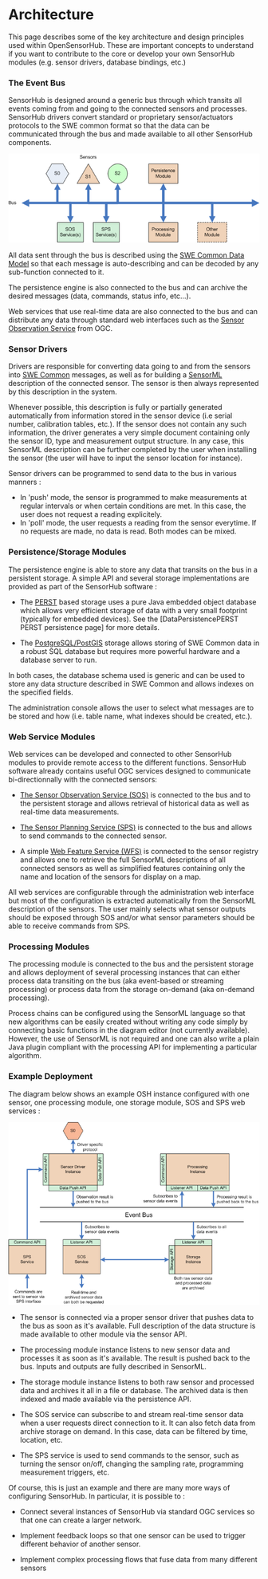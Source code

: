 Architecture
===

This page describes some of the key architecture and design principles used within OpenSensorHub. These are important concepts to understand if you want to contribute to the core or develop your own SensorHub modules (e.g. sensor drivers, database bindings, etc.)


### The Event Bus

SensorHub is designed around a generic bus through which transits all events coming from and going to the connected sensors and processes. SensorHub drivers convert standard or proprietary sensor/actuators protocols to the SWE common format so that the data can be communicated through the bus and made available to all other SensorHub components.

![Event Bus](images/bus.png "Event Bus")

All data sent through the bus is described using the [SWE Common Data Model](http://www.opengeospatial.org/standards/swecommon) so that each message is auto-describing and can be decoded by any sub-function connected to it.

The persistence engine is also connected to the bus and can archive the desired messages (data, commands, status info, etc...).

Web services that use real-time data are also connected to the bus and can distribute any data through standard web interfaces such as the [Sensor Observation Service](http://www.opengeospatial.org/standards/sos) from OGC.


### Sensor Drivers

Drivers are responsible for converting data going to and from the sensors into [SWE Common](http://www.opengeospatial.org/standards/swecommon) messages, as well as for building a [SensorML](http://www.opengeospatial.org/standards/sensorml) description of the connected sensor. The sensor is then always represented by this description in the system.

Whenever possible, this description is fully or partially generated automatically from information stored in the sensor device (i.e serial number, calibration tables, etc.). If the sensor does not contain any such information, the driver generates a very simple document containing only the sensor ID, type and measurement output structure. In any case, this SensorML description can be further completed by the user when installing the sensor (the user will have to input the sensor location for instance).

Sensor drivers can be programmed to send data to the bus in various manners :
  * In 'push' mode, the sensor is programmed to make measurements at regular intervals or when certain conditions are met. In this case, the user does not request a reading explicitely.
  * In 'poll' mode, the user requests a reading from the sensor everytime. If no requests are made, no data is read.
Both modes can be mixed.


### Persistence/Storage Modules

The persistence engine is able to store any data that transits on the bus in a persistent storage. A simple API and several storage implementations are provided as part of the SensorHub software :

  * The [PERST](http://www.mcobject.com/perst) based storage uses a pure Java embedded object database which allows very efficient storage of data with a very small footprint (typically for embedded devices). See the [DataPersistencePERST PERST persistence page] for more details.

  * The [PostgreSQL/PostGIS](http://www.postgresql.org) storage allows storing of SWE Common data in a robust SQL database but requires more powerful hardware and a database server to run.

In both cases, the database schema used is generic and can be used to store any data structure described in SWE Common and allows indexes on the specified fields.

The administration console allows the user to select what messages are to be stored and how (i.e. table name, what indexes should be created, etc.).


### Web Service Modules

Web services can be developed and connected to other SensorHub modules to provide remote access to the different functions. SensorHub software already contains useful OGC services designed to communicate bi-directionnally with the connected sensors:

  * [The Sensor Observation Service (SOS)](http://www.opengeospatial.org/standards/sos) is connected to the bus and to the persistent storage and allows retrieval of historical data as well as real-time data measurements.

  * [The Sensor Planning Service (SPS)](http://www.opengeospatial.org/standards/sps) is connected to the bus and allows to send commands to the connected sensor.

  * A simple [Web Feature Service (WFS)](http://www.opengeospatial.org/standards/wfs) is connected to the sensor registry and allows one to retrieve the full SensorML descriptions of all connected sensors as well as simplified features containing only the name and location of the sensors for display on a map.

All web services are configurable through the administration web interface but most of the configuration is extracted automatically from the SensorML description of the sensors. The user mainly selects what sensor outputs should be exposed through SOS and/or what sensor parameters should be able to receive commands from SPS.


### Processing Modules

The processing module is connected to the bus and the persistent storage and allows deployment of several processing instances that can either process data transiting on the bus (aka event-based or streaming processing) or process data from the storage on-demand (aka on-demand processing).

Process chains can be configured using the SensorML language so that new algorithms can be easily created without writing any code simply by connecting basic functions in the diagram editor (not currently available). However, the use of SensorML is not required and one can also write a plain Java plugin compliant with the processing API for implementing a particular algorithm.


### Example Deployment

The diagram below shows an example OSH instance configured with one sensor, one processing module, one storage module, SOS and SPS web services :

![Example Bus](images/bus_example.png "Example Bus")

  * The sensor is connected via a proper sensor driver that pushes data to the bus as soon as it's available. Full description of the data structure is made available to other module via the sensor API.

  * The processing module instance listens to new sensor data and processes it as soon as it's available. The result is pushed back to the bus. Inputs and outputs are fully described in SensorML.

  * The storage module instance listens to both raw sensor and processed data and archives it all in a file or database. The archived data is then indexed and made available via the persistence API.

  * The SOS service can subscribe to and stream real-time sensor data when a user requests direct connection to it. It can also fetch data from archive storage on demand. In this case, data can be filtered by time, location, etc.

  * The SPS service is used to send commands to the sensor, such as turning the sensor on/off, changing the sampling rate, programming measurement triggers, etc. 

Of course, this is just an example and there are many more ways of configuring SensorHub. In particular, it is possible to :

  * Connect several instances of SensorHub via standard OGC services so that one can create a larger network.

  * Implement feedback loops so that one sensor can be used to trigger different behavior of another sensor.

  * Implement complex processing flows that fuse data from many different sensors
